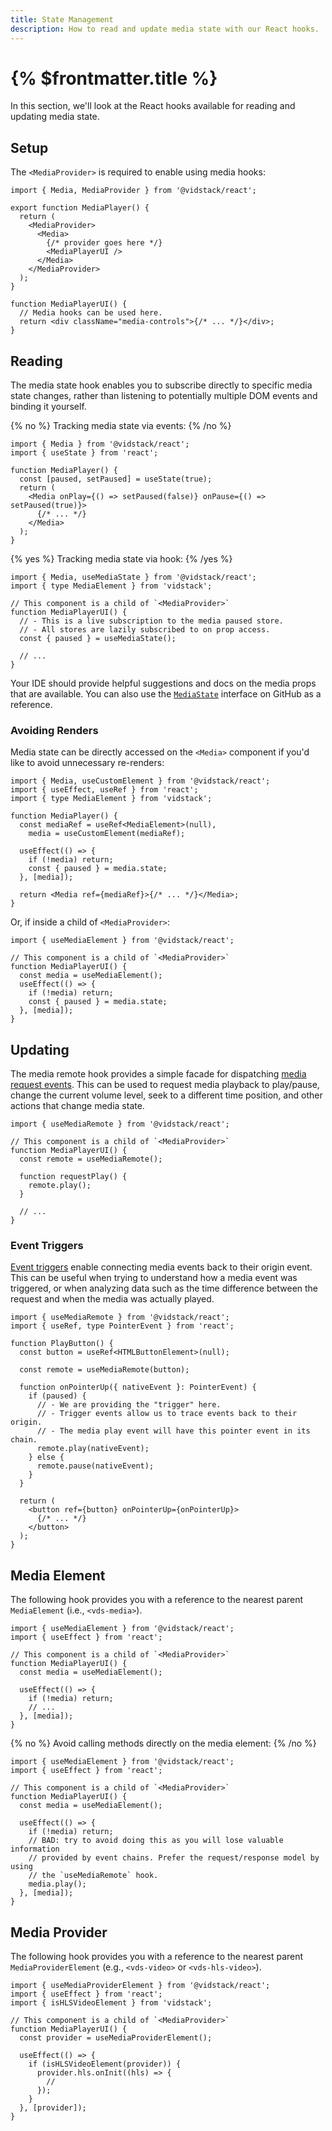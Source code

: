 ```yaml
---
title: State Management
description: How to read and update media state with our React hooks.
---
```


# {% $frontmatter.title %}

In this section, we'll look at the React hooks available for reading and updating media state.

## Setup

The `<MediaProvider>` is required to enable using media hooks:

```tsx
import { Media, MediaProvider } from '@vidstack/react';

export function MediaPlayer() {
  return (
    <MediaProvider>
      <Media>
        {/* provider goes here */}
        <MediaPlayerUI />
      </Media>
    </MediaProvider>
  );
}

function MediaPlayerUI() {
  // Media hooks can be used here.
  return <div className="media-controls">{/* ... */}</div>;
}
```

## Reading

The media state hook enables you to subscribe directly to specific media state changes, rather
than listening to potentially multiple DOM events and binding it yourself.

{% no %}
Tracking media state via events:
{% /no %}

```tsx
import { Media } from '@vidstack/react';
import { useState } from 'react';

function MediaPlayer() {
  const [paused, setPaused] = useState(true);
  return (
    <Media onPlay={() => setPaused(false)} onPause={() => setPaused(true)}>
      {/* ... */}
    </Media>
  );
}
```

{% yes %}
Tracking media state via hook:
{% /yes %}

```tsx {% highlight="8" %}
import { Media, useMediaState } from '@vidstack/react';
import { type MediaElement } from 'vidstack';

// This component is a child of `<MediaProvider>`
function MediaPlayerUI() {
  // - This is a live subscription to the media paused store.
  // - All stores are lazily subscribed to on prop access.
  const { paused } = useMediaState();

  // ...
}
```

Your IDE should provide helpful suggestions and docs on the media props that are available. You
can also use the [`MediaState`](https://github.com/vidstack/vidstack/blob/main/packages/vidstack/src/player/media/state.ts)
interface on GitHub as a reference.

### Avoiding Renders

Media state can be directly accessed on the `<Media>` component if you'd like to avoid unnecessary
re-renders:

```tsx {% highlight="11" %}
import { Media, useCustomElement } from '@vidstack/react';
import { useEffect, useRef } from 'react';
import { type MediaElement } from 'vidstack';

function MediaPlayer() {
  const mediaRef = useRef<MediaElement>(null),
    media = useCustomElement(mediaRef);

  useEffect(() => {
    if (!media) return;
    const { paused } = media.state;
  }, [media]);

  return <Media ref={mediaRef}>{/* ... */}</Media>;
}
```

Or, if inside a child of `<MediaProvider>`:

```tsx {% highlight="8" %}
import { useMediaElement } from '@vidstack/react';

// This component is a child of `<MediaProvider>`
function MediaPlayerUI() {
  const media = useMediaElement();
  useEffect(() => {
    if (!media) return;
    const { paused } = media.state;
  }, [media]);
}
```

## Updating

The media remote hook provides a simple facade for dispatching
[media request events](/docs/player/core-concepts/events#request-events). This can be used to
request media playback to play/pause, change the current volume level, seek to a different time
position, and other actions that change media state.

```tsx {% highlight="5,8" %}
import { useMediaRemote } from '@vidstack/react';

// This component is a child of `<MediaProvider>`
function MediaPlayerUI() {
  const remote = useMediaRemote();

  function requestPlay() {
    remote.play();
  }

  // ...
}
```

### Event Triggers

[Event triggers](/docs/player/core-concepts/events#event-triggers) enable connecting media events
back to their origin event. This can be useful when trying to understand how a media event was
triggered, or when analyzing data such as the time difference between the request and when the media
was actually played.

```tsx {% highlight="7,14,16" %}
import { useMediaRemote } from '@vidstack/react';
import { useRef, type PointerEvent } from 'react';

function PlayButton() {
  const button = useRef<HTMLButtonElement>(null);

  const remote = useMediaRemote(button);

  function onPointerUp({ nativeEvent }: PointerEvent) {
    if (paused) {
      // - We are providing the "trigger" here.
      // - Trigger events allow us to trace events back to their origin.
      // - The media play event will have this pointer event in its chain.
      remote.play(nativeEvent);
    } else {
      remote.pause(nativeEvent);
    }
  }

  return (
    <button ref={button} onPointerUp={onPointerUp}>
      {/* ... */}
    </button>
  );
}
```

## Media Element

The following hook provides you with a reference to the nearest parent `MediaElement` (i.e.,
`<vds-media>`).

```tsx
import { useMediaElement } from '@vidstack/react';
import { useEffect } from 'react';

// This component is a child of `<MediaProvider>`
function MediaPlayerUI() {
  const media = useMediaElement();

  useEffect(() => {
    if (!media) return;
    // ...
  }, [media]);
}
```

{% no %}
Avoid calling methods directly on the media element:
{% /no %}

```tsx
import { useMediaElement } from '@vidstack/react';
import { useEffect } from 'react';

// This component is a child of `<MediaProvider>`
function MediaPlayerUI() {
  const media = useMediaElement();

  useEffect(() => {
    if (!media) return;
    // BAD: try to avoid doing this as you will lose valuable information
    // provided by event chains. Prefer the request/response model by using
    // the `useMediaRemote` hook.
    media.play();
  }, [media]);
}
```

## Media Provider

The following hook provides you with a reference to the nearest parent `MediaProviderElement` (e.g.,
`<vds-video>` or `<vds-hls-video>`).

```tsx
import { useMediaProviderElement } from '@vidstack/react';
import { useEffect } from 'react';
import { isHLSVideoElement } from 'vidstack';

// This component is a child of `<MediaProvider>`
function MediaPlayerUI() {
  const provider = useMediaProviderElement();

  useEffect(() => {
    if (isHLSVideoElement(provider)) {
      provider.hls.onInit((hls) => {
        //
      });
    }
  }, [provider]);
}
```
